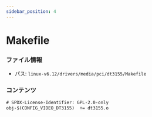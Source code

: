 ```yaml
---
sidebar_position: 4
---
```

# Makefile

### ファイル情報

- パス: `linux-v6.12/drivers/media/pci/dt3155/Makefile`

### コンテンツ

```txt
# SPDX-License-Identifier: GPL-2.0-only
obj-$(CONFIG_VIDEO_DT3155)	+= dt3155.o

```

